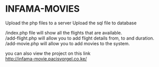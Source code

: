 # INFAMA-MOVIES

Upload the php files to a server
Upload the sql file to database

/index.php file will show all the flights that are available.<br>
/add-flight.php will allow you to add flight details from, to and duration.<br>
/add-movie.php will allow you to add movies to the system.


you can also view the project on this link<br>
http://infama-movie.pacisvorgel.co.ke/

